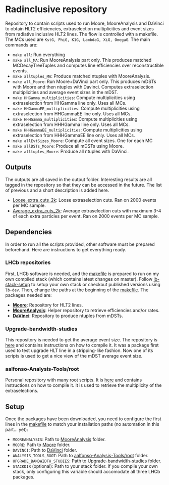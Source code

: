 # Radinclusive repository

Repository to contain scripts used to run Moore, MooreAnalysis and DaVinci to obtain HLT2 efficiencies, extraselection multiplicities and event sizes from radiative inclusive HLT2 lines.
The flow is controlled with a makefile. The MCs used are `KstG, PhiG, K1G, LambdaG, XiG, OmegaG`. The main commands are:

- `make all`: Run everything
- `make all_MA`: Run MooreAnalysis part only. This produces matched MCDecayTreeTuples and computes line efficiencies over reconstructible events.
- `make alltuples_MA`: Produce matched ntuples with MooreAnalysis.
- `make all_Moore`: Run Moore+DaVinci part only. This produces mDSTs with Moore and then ntuples with Davinci. Computes extraselection multiplicities and average event sizes in the mDST.
- `make HHGamma_multiplicities`: Compute multiplicities using extraselection from HHGamma line only. Uses all MCs.
- `make HHGammaEE_multiplicities`: Compute multiplicities using extraselection from HHGammaEE line only. Uses all MCs.
- `make HHHGamma_multiplicities`: Compute multiplicities using extraselection from HHHGamma line only. Uses all MCs.
- `make HHHGammaEE_multiplicities`: Compute multiplicities using extraselection from HHHGammaEE line only. Uses all MCs.
- `make allEvtSizes_Moore`: Compute all event sizes. One for each MC
- `make allDSTs_Moore`: Produce all mDSTs using Moore.
- `make alltuples_Moore`: Produce all ntuples with DaVinci.

## Outputs

The outputs are all saved in the output folder. Interesting results are all tagged in the repository so that they can be accessed in the future. The list of previous and a short description is added here.

- [Loose_extra_cuts_2k](https://gitlab.cern.ch/aalfonso/moore_upgrade/-/tree/Loose_extra_cuts_2k): Loose extraselection cuts. Ran on 2000 events per MC sample.
- [Average_extra_cuts_2k](https://gitlab.cern.ch/aalfonso/moore_upgrade/-/tree/Average_extra_cuts_2k): Average extraselection cuts with maximum 3-4 of each extra particles per event. Ran on 2000 events per MC sample.

## Dependencies

In order to run all the scripts provided, other software must be prepared beforehand. Here are instructions to get everything ready.

### LHCb repositories

First, LHCb software is needed, and the [makefile](makefile) is prepared to run on my own compiled stack (which contains latest changes on master). Follow [lb-stack-setup](https://gitlab.cern.ch/rmatev/lb-stack-setup) to setup your own stack or checkout published versions using `lb-dev`. Then, change the paths at the beginning of the [makefile](makefile). The packages needed are:

- **[Moore](https://gitlab.cern.ch/lhcb/Moore)**: Repository for HLT2 lines.
- **[MooreAnalysis](https://gitlab.cern.ch/lhcb/MooreAnalysis/)**: Helper repository to retrieve efficiencies and/or rates.
- **[DaVinci](https://gitlab.cern.ch/lhcb/DaVinci)**: Repository to produce ntuples from mDSTs.

### Upgrade-bandwidth-studies

This repository is needed to get the average event size. The repository is [here](https://gitlab.cern.ch/lhcb-HLT/upgrade-bandwidth-studies) and contains instructions on how to compile it. It was a package first used to test upgrade HLT line in a stripping-like fashion. Now one of its scripts is used to get a nice view of the mDST average event size.

### aalfonso-Analysis-Tools/root

Personal repository with many root scripts. It is [here](https://gitlab.cern.ch/aalfonso-Analysis-Tools/root) and contains instructions on how to compile it. It is used to retrieve the multiplicity of the extraselections.

## Setup

Once the packages have been downloaded, you need to configure the first lines in the [makefile](makefile) to match your installation paths (no automation in this part... yet):

- `MOOREANALYSIS`: Path to [MooreAnalysis](https://gitlab.cern.ch/lhcb/MooreAnalysis/) folder.
- `MOORE`: Path to [Moore](https://gitlab.cern.ch/lhcb/Moore) folder.
- `DAVINCI`: Path to [DaVinci](https://gitlab.cern.ch/lhcb/DaVinci) folder.
- `ANALYSIS_TOOLS_ROOT`: Path to [aalfonso-Analysis-Tools/root](https://gitlab.cern.ch/aalfonso-Analysis-Tools/root) folder.
- `UPGRADE_BANDWIDTH_STUDIES`: Path to [Upgrade-bandwidth-studies](https://gitlab.cern.ch/lhcb-HLT/upgrade-bandwidth-studies) folder.
- `STACKDIR` (optional): Path to your stack folder. If you compile your own stack, only configuring this variable should accomodate all three LHCb packages.
